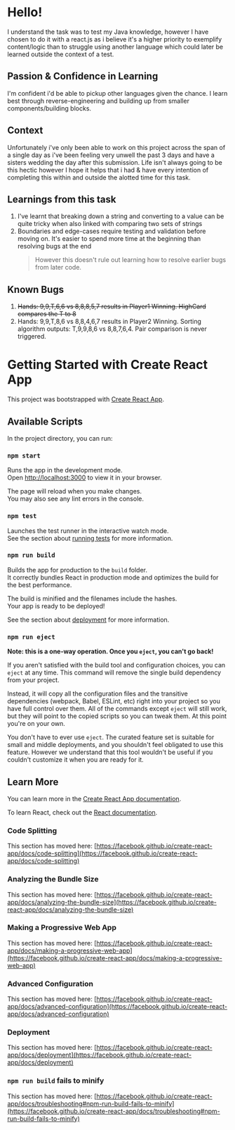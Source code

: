# Hello!

I understand the task was to test my Java knowledge, however I have chosen to do it with a react.js
as i believe it's a higher priority to exemplify content/logic than to struggle using another language
which could later be learned outside the context of a test.

## Passion & Confidence in Learning

I'm confident i'd be able to pickup other languages given the chance. I learn best through reverse-engineering
and building up from smaller components/building blocks.

## Context

Unfortunately i've only been able to work on this project across the span of a single day as i've been feeling very
unwell the past 3 days and have a sisters wedding the day after this submission. Life isn't always going to be this
hectic however I hope it helps that i had & have every intention of completing this within and outside the alotted
time for this task.

## Learnings from this task

1. I've learnt that breaking down a string and converting to a value can be quite tricky when also linked with comparing two sets of strings
2. Boundaries and edge-cases require testing and validation before moving on. It's easier to spend more time at the beginning than resolving bugs at the end
   > However this doesn't rule out learning how to resolve earlier bugs from later code.

## Known Bugs

1. ~~Hands: 9,9,T,6,6 vs 8,8,8,5,7 results in Player1 Winning. HighCard compares the T to 8~~
2. Hands: 9,9,T,8,6 vs 8,8,4,6,7 results in Player2 Winning. Sorting algorithm outputs: T,9,9,8,6 vs 8,8,7,6,4. Pair comparison is never triggered.

# Getting Started with Create React App

This project was bootstrapped with [Create React App](https://github.com/facebook/create-react-app).

## Available Scripts

In the project directory, you can run:

### `npm start`

Runs the app in the development mode.\
Open [http://localhost:3000](http://localhost:3000) to view it in your browser.

The page will reload when you make changes.\
You may also see any lint errors in the console.

### `npm test`

Launches the test runner in the interactive watch mode.\
See the section about [running tests](https://facebook.github.io/create-react-app/docs/running-tests) for more information.

### `npm run build`

Builds the app for production to the `build` folder.\
It correctly bundles React in production mode and optimizes the build for the best performance.

The build is minified and the filenames include the hashes.\
Your app is ready to be deployed!

See the section about [deployment](https://facebook.github.io/create-react-app/docs/deployment) for more information.

### `npm run eject`

**Note: this is a one-way operation. Once you `eject`, you can't go back!**

If you aren't satisfied with the build tool and configuration choices, you can `eject` at any time. This command will remove the single build dependency from your project.

Instead, it will copy all the configuration files and the transitive dependencies (webpack, Babel, ESLint, etc) right into your project so you have full control over them. All of the commands except `eject` will still work, but they will point to the copied scripts so you can tweak them. At this point you're on your own.

You don't have to ever use `eject`. The curated feature set is suitable for small and middle deployments, and you shouldn't feel obligated to use this feature. However we understand that this tool wouldn't be useful if you couldn't customize it when you are ready for it.

## Learn More

You can learn more in the [Create React App documentation](https://facebook.github.io/create-react-app/docs/getting-started).

To learn React, check out the [React documentation](https://reactjs.org/).

### Code Splitting

This section has moved here: [https://facebook.github.io/create-react-app/docs/code-splitting](https://facebook.github.io/create-react-app/docs/code-splitting)

### Analyzing the Bundle Size

This section has moved here: [https://facebook.github.io/create-react-app/docs/analyzing-the-bundle-size](https://facebook.github.io/create-react-app/docs/analyzing-the-bundle-size)

### Making a Progressive Web App

This section has moved here: [https://facebook.github.io/create-react-app/docs/making-a-progressive-web-app](https://facebook.github.io/create-react-app/docs/making-a-progressive-web-app)

### Advanced Configuration

This section has moved here: [https://facebook.github.io/create-react-app/docs/advanced-configuration](https://facebook.github.io/create-react-app/docs/advanced-configuration)

### Deployment

This section has moved here: [https://facebook.github.io/create-react-app/docs/deployment](https://facebook.github.io/create-react-app/docs/deployment)

### `npm run build` fails to minify

This section has moved here: [https://facebook.github.io/create-react-app/docs/troubleshooting#npm-run-build-fails-to-minify](https://facebook.github.io/create-react-app/docs/troubleshooting#npm-run-build-fails-to-minify)
